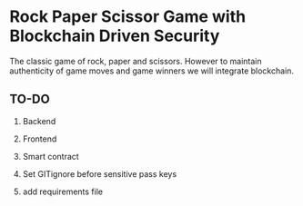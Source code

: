 # Rock Paper Scissor Game with Blockchain Driven Security
The classic game of rock, paper and scissors. However to maintain authenticity of game moves and game winners we will integrate blockchain.


## TO-DO
1. Backend
2. Frontend
3. Smart contract


1. Set GITignore before sensitive pass keys
2. add requirements file
